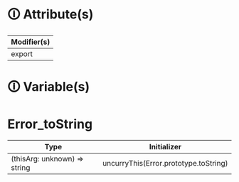 # &#128712; Attribute(s)

| Modifier(s)                            |
|----------------------------------------|
| export |

# &#128712; Variable(s)

# Error_toString

| Type                        | Initializer                       |
|-----------------------------|-----------------------------------|
| (thisArg: unknown) =&gt; string | uncurryThis(Error.prototype.toString) |
